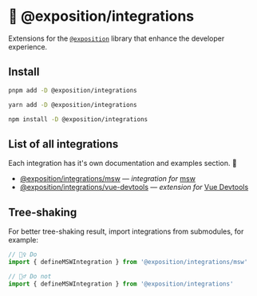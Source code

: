 # 🧩 @exposition/integrations

<!-- This file will also be automatically included in the main documentation -->
<!-- ../../docs/src/packages/integrations.md -->

Extensions for the [`@exposition`](https://h2xd.github.io/exposition/) library
that enhance the developer experience.

## Install

```sh
pnpm add -D @exposition/integrations
```

```sh
yarn add -D @exposition/integrations
```

```sh
npm install -D @exposition/integrations
```

## List of all integrations

Each integration has it's own documentation and examples section. 💖

- [@exposition/integrations/msw](https://h2xd.github.io/exposition/integrations/msw) — _integration for_ [msw](https://mswjs.io/)
- [@exposition/integrations/vue-devtools](https://h2xd.github.io/exposition/integrations/vue-devtools) — _extension for_ [Vue Devtools](https://devtools.vuejs.org/)

## Tree-shaking

For better tree-shaking result, import integrations from submodules, for example:

```ts
// 🙆‍♀️ Do
import { defineMSWIntegration } from '@exposition/integrations/msw'

// 🙅‍♂️ Do not
import { defineMSWIntegration } from '@exposition/integrations'
```

